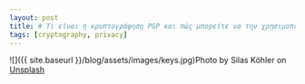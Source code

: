 ```yaml
---
layout: post
title: # Τι είναι η κρυπτογράφηση PGP και πώς μπορείτε να την χρησιμοποιήσετε
tags: [cryptography, privacy]
---
```


![]({{ site.baseurl }}/blog/assets/images/keys.jpg)Photo by Silas Köhler on [Unsplash](https://unsplash.com/photos/C1P4wHhQbjM)
